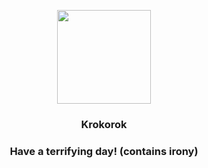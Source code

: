 <p align="center">
    <img src="https://raw.githubusercontent.com/PokeAPI/sprites/master/sprites/pokemon/552.png" width="150" height="150">
</p>
<h3 align="center"> <b>Krokorok</b></h3>
<h3 align="center">Have a terrifying day! (contains irony)</h3>
